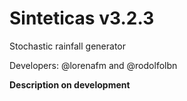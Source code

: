 # Sinteticas v3.2.3
Stochastic rainfall generator

Developers: @lorenafm and @rodolfolbn

**Description on development**
